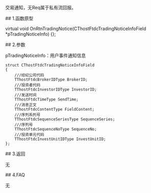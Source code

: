 <p>交易通知，无Req属于私有流回报。</p>
<span class="anchor" id="70f57f68-22af-4e62-b827-311deb9ea1fa"></span>
## 1.函数原型
<p>virtual void OnRtnTradingNotice(CThostFtdcTradingNoticeInfoField *pTradingNoticeInfo) {};</p>
<span class="anchor" id="389fa065-e43e-4860-8ea4-334cbeb463c4"></span>
## 2.参数
<p>pTradingNoticeInfo：用户事件通知信息</p>
<pre><code>struct CThostFtdcTradingNoticeInfoField
{
    ///经纪公司代码
    TThostFtdcBrokerIDType BrokerID;
    ///投资者代码
    TThostFtdcInvestorIDType InvestorID;
    ///发送时间
    TThostFtdcTimeType SendTime;
    ///消息正文
    TThostFtdcContentType FieldContent;
    ///序列系列号
    TThostFtdcSequenceSeriesType SequenceSeries;
    ///序列号
    TThostFtdcSequenceNoType SequenceNo;
    ///投资单元代码
    TThostFtdcInvestUnitIDType InvestUnitID;
};
</code></pre>
<span class="anchor" id="b2dfc8b2-ee02-4a55-a0d9-779cecf8ad42"></span>
## 3.返回
<p>无</p>
<span class="anchor" id="3c40010c-4725-4bce-a484-7350fe5ec775"></span>
## 4.FAQ
<p>无</p>
